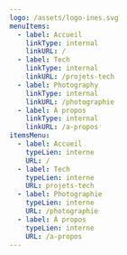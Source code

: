 ```yaml
---
logo: /assets/logo-ines.svg
menuItems:
  - label: Accueil
    linkType: internal
    linkURL: /
  - label: Tech
    linkType: internal
    linkURL: /projets-tech
  - label: Photography
    linkType: internal
    linkURL: /photographie
  - label: À propos
    linkType: internal
    linkURL: /a-propos
itemsMenu:
  - label: Accueil
    typeLien: interne
    URL: /
  - label: Tech
    typeLien: interne
    URL: projets-tech
  - label: Photographie
    typeLien: interne
    URL: /photographie
  - label: À propos
    typeLien: interne
    URL: /a-propos
---
```

